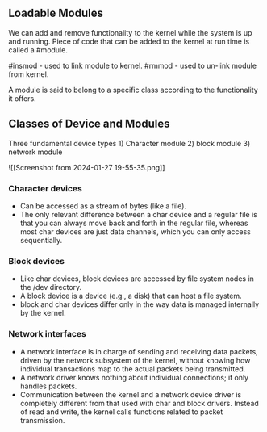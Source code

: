 
## Loadable Modules

We can add and remove functionality to the kernel while the system is up and running.
Piece of code that can be added to the kernel at run time is called a #module.

#insmod - used to link module to kernel.
#rmmod - used to un-link module from kernel.  

A module is said to belong to a specific class according to the functionality it offers.

## Classes of Device and Modules

Three fundamental device types
	1) Character module
	2) block module
	3) network module

![[Screenshot from 2024-01-27 19-55-35.png]]

### Character devices
- Can be accessed as a stream of bytes (like a file).
- The only relevant difference between a char device and a regular file is that you can always move back and forth in the regular file, whereas most char devices are just data channels, which you can only access sequentially.
### Block devices
- Like char devices, block devices are accessed by file system nodes in the /dev directory.
- A block device is a device (e.g., a disk) that can host a file system.
- block and char devices differ only in the way data is managed internally by the kernel.

### Network interfaces
- A network interface is in charge of sending and receiving data packets, driven by the network subsystem of the kernel, without knowing how individual transactions map to the actual packets being transmitted.
- A network driver knows nothing about individual connections; it only handles packets.
- Communication between the kernel and a network device driver is completely different from that used with char and block drivers. Instead of read and write, the kernel calls functions related to packet transmission.
